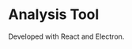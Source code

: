 <!--
 * @Author: greatpie
 * @Date: 2021-07-08 06:00:46
 * @LastEditTime: 2021-07-11 01:55:21
 * @LastEditors: greatpie
 * @FilePath: /alanysis-tool-electron/README.md
-->
# Analysis Tool 

Developed with React and Electron.